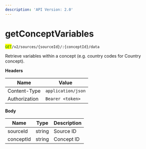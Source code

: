 ```yaml
---
description: 'API Version: 2.0'
---
```


# getConceptVariables

<mark style="color:green;">`GET`</mark>`/v2/sources/{sourceId}/:{conceptId}/data`

Retrieve variables within a concept (e.g. country codes for Country concept).

**Headers**

| Name          | Value              |
| ------------- | ------------------ |
| Content-Type  | `application/json` |
| Authorization | `Bearer <token>`   |

**Body**

| Name      | Type   | Description |
| --------- | ------ | ----------- |
| sourceId  | string | Source ID   |
| conceptId | string | Concept ID  |
